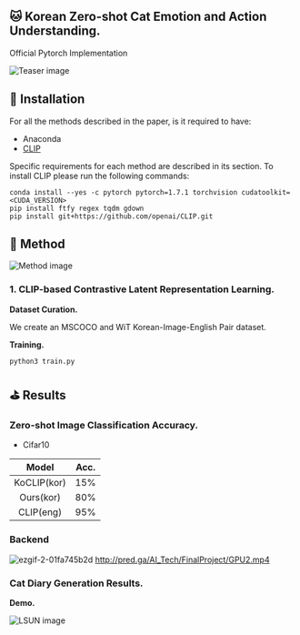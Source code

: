 ## :cat: Korean Zero-shot Cat Emotion and Action Understanding.
Official Pytorch Implementation

![Teaser image](https://kr.object.ncloudstorage.com/resume/boostcamp/teaser.png)

## :floppy_disk: Installation
For all the methods described in the paper, is it required to have:
- Anaconda
- [CLIP](https://github.com/openai/CLIP)

Specific requirements for each method are described in its section. 
To install CLIP please run the following commands:
  ```shell script
conda install --yes -c pytorch pytorch=1.7.1 torchvision cudatoolkit=<CUDA_VERSION>
pip install ftfy regex tqdm gdown
pip install git+https://github.com/openai/CLIP.git
```

## :hammer: Method
![Method image](https://kr.object.ncloudstorage.com/resume/boostcamp/main_figure.png)

### 1. CLIP-based Contrastive Latent Representation Learning.
**Dataset Curation.**

We create an MSCOCO and WiT Korean-Image-English Pair dataset.

**Training.**
```
python3 train.py
```

## :golf: Results

### Zero-shot Image Classification Accuracy.
- Cifar10

|Model| Acc. |
|:-:|:-:|
| KoCLIP(kor)  | 15% |
|  Ours(kor)  | 80%  |
|  CLIP(eng) | 95%  |

### Backend
![ezgif-2-01fa745b2d](https://user-images.githubusercontent.com/30382262/147382280-032796b0-87bb-4a0c-91b2-c007ed077736.gif)
http://pred.ga/AI_Tech/FinalProject/GPU2.mp4



### Cat Diary Generation Results.

**Demo.**

![LSUN image](https://kr.object.ncloudstorage.com/resume/boostcamp/demo.png)
